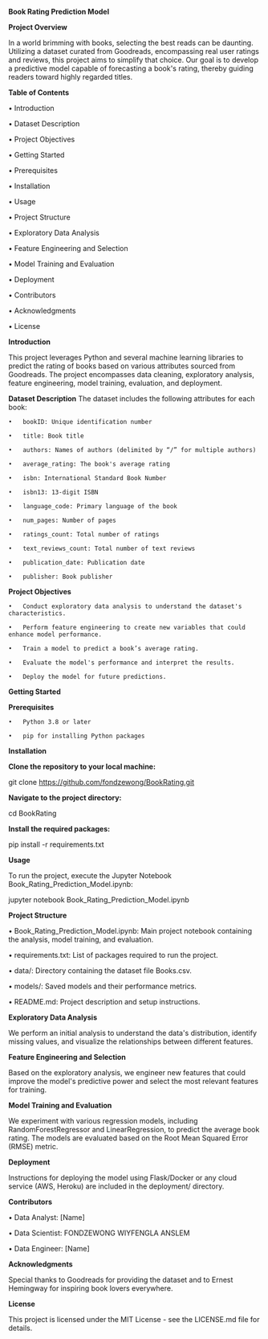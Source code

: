 **Book Rating Prediction Model**

**Project Overview**

In a world brimming with books, selecting the best reads can be daunting. Utilizing a dataset curated from Goodreads, encompassing real user ratings and reviews, this project aims to simplify that choice. Our goal is to develop a predictive model capable of forecasting a book's rating, thereby guiding readers toward highly regarded titles.

**Table of Contents**

•	Introduction

•	Dataset Description

•	Project Objectives

•	Getting Started

•	Prerequisites

•	Installation

•	Usage

•	Project Structure

•	Exploratory Data Analysis

•	Feature Engineering and Selection

•	Model Training and Evaluation

•	Deployment

•	Contributors

•	Acknowledgments

•	License


**Introduction**

This project leverages Python and several machine learning libraries to predict the rating of books based on various attributes sourced from Goodreads. The project encompasses data cleaning, exploratory analysis, feature engineering, model training, evaluation, and deployment.

**Dataset Description**
The dataset includes the following attributes for each book:

    •	bookID: Unique identification number
    
    •	title: Book title
    
    •	authors: Names of authors (delimited by “/” for multiple authors)
    
    •	average_rating: The book's average rating
    
    •	isbn: International Standard Book Number
    
    •	isbn13: 13-digit ISBN
    
    •	language_code: Primary language of the book
    
    •	num_pages: Number of pages
    
    •	ratings_count: Total number of ratings
    
    •	text_reviews_count: Total number of text reviews
    
    •	publication_date: Publication date
    
    •	publisher: Book publisher
    

**Project Objectives**

    •	Conduct exploratory data analysis to understand the dataset's characteristics.
    
    •	Perform feature engineering to create new variables that could enhance model performance.
    
    •	Train a model to predict a book’s average rating.
    
    •	Evaluate the model's performance and interpret the results.
    
    •	Deploy the model for future predictions.
    

**Getting Started**

**Prerequisites**

    •	Python 3.8 or later
    
    •	pip for installing Python packages
    

**Installation**

**Clone the repository to your local machine:**

git clone https://github.com/fondzewong/BookRating.git 


**Navigate to the project directory:**

cd BookRating 

**Install the required packages:**

pip install -r requirements.txt 


**Usage**

To run the project, execute the Jupyter Notebook Book_Rating_Prediction_Model.ipynb:

jupyter notebook Book_Rating_Prediction_Model.ipynb 

**Project Structure**

•	Book_Rating_Prediction_Model.ipynb: Main project notebook containing the analysis, model training, and evaluation.

•	requirements.txt: List of packages required to run the project.

•	data/: Directory containing the dataset file Books.csv.

•	models/: Saved models and their performance metrics.

•	README.md: Project description and setup instructions.


**Exploratory Data Analysis**

We perform an initial analysis to understand the data's distribution, identify missing values, and visualize the relationships between different features.

**Feature Engineering and Selection**

Based on the exploratory analysis, we engineer new features that could improve the model's predictive power and select the most relevant features for training.

**Model Training and Evaluation**

We experiment with various regression models, including RandomForestRegressor and LinearRegression, to predict the average book rating. The models are evaluated based on the Root Mean Squared Error (RMSE) metric.

**Deployment**

Instructions for deploying the model using Flask/Docker or any cloud service (AWS, Heroku) are included in the deployment/ directory.

**Contributors**

  •	Data Analyst: [Name]
  
  •	Data Scientist: FONDZEWONG WIYFENGLA ANSLEM
  
  •	Data Engineer: [Name]
  

**Acknowledgments**

Special thanks to Goodreads for providing the dataset and to Ernest Hemingway for inspiring book lovers everywhere.

**License**

This project is licensed under the MIT License - see the LICENSE.md file for details.

